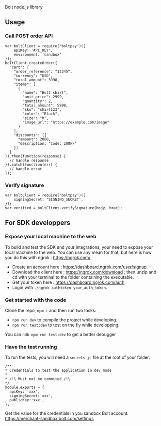 Bolt node.js library

## Usage

### Call POST order API

```
var boltClient = require('boltpay')({
    apiKey: 'API_KEY',
    environment: 'sandbox'
});
boltClient.createOrder({
  "cart": {
    "order_reference": "12345",
    "currency": "USD",
    "total_amount": 3998,
    "items": [
      {
        "name": "Bolt shirt",
        "unit_price": 2999,
        "quantity": 2,
        "total_amount": 5998,
        "sku": "shirt123",
        "color": "Black",
        "size": "M",
        "image_url": "https://example.com/image"
      }
    ],
    "discounts": [{
      "amount": 2000,
      "description: "Code: 20OFF"
    }]
  }
}).then(function(response) {
  // handle response
}).catch(function(err) {
  // handle error
});
```

### Verify signature

```
var boltClient = require('boltpay')({
    signingSecret: 'SIGNING_SECRET',
});
var verified = boltClient.verifySignature(body, hmac);
```

## For SDK developpers

### Expose your local machine to the web

To build and test the SDK and your integrations, your need to expose your local machine to the web. You can use any mean for that, but here is how you do this with ngrok : https://ngrok.com/

- Create an account here : https://dashboard.ngrok.com/user/signup.
- Download the client here : https://ngrok.com/download ; then unzip and cd with your terminal to the folder containing the executable.
- Get your token here : https://dashboard.ngrok.com/auth.
- Login with `./ngrok authtoken your_auth_token`.

### Get started with the code

Clone the repo, `npm i` and then run two tasks:

- `npm run dev` to compile the project while developing.
- `npm run test:dev` to test on the fly while developping.

You can `ndb npm run test:dev` to get a better debugger

### Have the test running

To run the tests, you will need a `secrets.js` file at the root of your folder:

    /**
    * Credentials to test the application in dev mode
    *
    * /!\ Must not be commited /!\
    */
    module.exports = {
      apiKey: 'xxx',
      signingSecret:'xxx',
      publicKey:'xxx',
    };

Get the value for the credentials in you sandbox Bolt account: https://merchant-sandbox.bolt.com/settings
